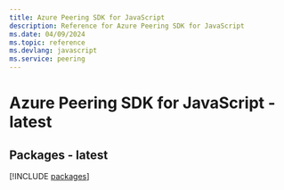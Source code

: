 ```yaml
---
title: Azure Peering SDK for JavaScript
description: Reference for Azure Peering SDK for JavaScript
ms.date: 04/09/2024
ms.topic: reference
ms.devlang: javascript
ms.service: peering
---
```

# Azure Peering SDK for JavaScript - latest
## Packages - latest
[!INCLUDE [packages](peering-index.md)]